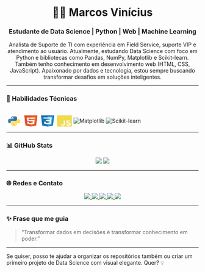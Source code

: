 <h1 align="center">👨‍💻 Marcos Vinícius</h1>
<h3 align="center">Estudante de Data Science | Python | Web | Machine Learning</h3>

<p align="center">
  Analista de Suporte de TI com experiência em Field Service, suporte VIP e atendimento ao usuário. Atualmente, estudando Data Science com foco em Python e bibliotecas como Pandas, NumPy, Matplotlib e Scikit-learn. Também tenho conhecimento em desenvolvimento web (HTML, CSS, JavaScript). Apaixonado por dados e tecnologia, estou sempre buscando transformar desafios em soluções inteligentes.
</p>

---

### 🚀 Habilidades Técnicas

<div style="display: inline_block"><br>
  <img align="center" alt="Python" height="30" width="40" src="https://raw.githubusercontent.com/devicons/devicon/master/icons/python/python-original.svg">
  <img align="center" alt="HTML" height="30" width="40" src="https://raw.githubusercontent.com/devicons/devicon/master/icons/html5/html5-original.svg">
  <img align="center" alt="CSS" height="30" width="40" src="https://raw.githubusercontent.com/devicons/devicon/master/icons/css3/css3-original.svg">
  <img align="center" alt="JavaScript" height="30" width="40" src="https://raw.githubusercontent.com/devicons/devicon/master/icons/javascript/javascript-plain.svg">
  <img align="center" alt="Matplotlib" height="30" width="40" src="https://upload.wikimedia.org/wikipedia/commons/8/84/Matplotlib_icon.svg">
  <img align="center" alt="Scikit-learn" height="30" width="40" src="https://raw.githubusercontent.com/simple-icons/simple-icons/develop/icons/scikitlearn.svg">
</div>

---

### 📊 GitHub Stats

<div align="center">
  <img height="170em" src="https://github-readme-stats.vercel.app/api?username=marcosvde&show_icons=true&theme=tokyonight"/>
  <img height="170em" src="https://github-readme-stats.vercel.app/api/top-langs/?username=marcosvde&layout=compact&theme=tokyonight"/>
</div>

---

### 🌐 Redes e Contato

<div align="center">
  <a href="https://www.linkedin.com/in/marcosviniciustech/" target="_blank">
    <img src="https://img.shields.io/badge/-LinkedIn-%230077B5?style=for-the-badge&logo=linkedin&logoColor=white">
  </a>
  <a href="https://github.com/marcosvde" target="_blank">
    <img src="https://img.shields.io/badge/-GitHub-181717?style=for-the-badge&logo=github&logoColor=white">
  </a>
  <a href="mailto:marcosvdesouza5@gmail.com" target="_blank">
    <img src="https://img.shields.io/badge/-Gmail-%23333?style=for-the-badge&logo=gmail&logoColor=white">
  </a>
  <a href="https://instagram.com/socramvde" target="_blank">
    <img src="https://img.shields.io/badge/-Instagram-%23E4405F?style=for-the-badge&logo=instagram&logoColor=white">
  </a>
  <a href="#" title="Discord: Arcanjows#6405">
    <img src="https://img.shields.io/badge/Discord-7289DA?style=for-the-badge&logo=discord&logoColor=white">
  </a>
</div>

---

### ✨ Frase que me guia

> “Transformar dados em decisões é transformar conhecimento em poder.”

---

Se quiser, posso te ajudar a organizar os repositórios também ou criar um primeiro projeto de Data Science com visual elegante. Quer? 💡
